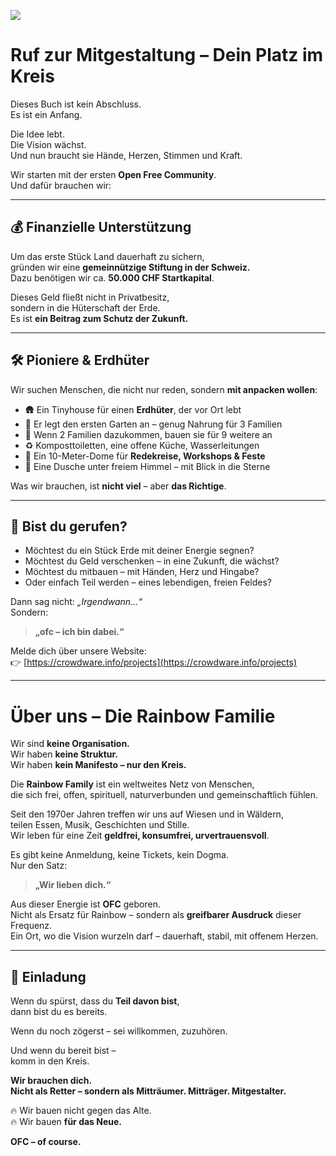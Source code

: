 ![](garden.png)
# Ruf zur Mitgestaltung – Dein Platz im Kreis

Dieses Buch ist kein Abschluss.  
Es ist ein Anfang.

Die Idee lebt.  
Die Vision wächst.  
Und nun braucht sie Hände, Herzen, Stimmen und Kraft.

Wir starten mit der ersten **Open Free Community**.  
Und dafür brauchen wir:

---

## 💰 Finanzielle Unterstützung

Um das erste Stück Land dauerhaft zu sichern,  
gründen wir eine **gemeinnützige Stiftung in der Schweiz.**  
Dazu benötigen wir ca. **50.000 CHF Startkapital**.

Dieses Geld fließt nicht in Privatbesitz,  
sondern in die Hüterschaft der Erde.  
Es ist **ein Beitrag zum Schutz der Zukunft.**

---

## 🛠️ Pioniere & Erdhüter

Wir suchen Menschen, die nicht nur reden, sondern **mit anpacken wollen**:

- 🛖 Ein Tinyhouse für einen **Erdhüter**, der vor Ort lebt  
- 🌱 Er legt den ersten Garten an – genug Nahrung für 3 Familien  
- 🌻 Wenn 2 Familien dazukommen, bauen sie für 9 weitere an  
- ♻️ Komposttoiletten, eine offene Küche, Wasserleitungen  
- 🎪 Ein 10-Meter-Dome für **Redekreise, Workshops & Feste**  
- 🚿 Eine Dusche unter freiem Himmel – mit Blick in die Sterne

Was wir brauchen, ist **nicht viel** – aber **das Richtige**.

---

## 🧭 Bist du gerufen?

- Möchtest du ein Stück Erde mit deiner Energie segnen?
- Möchtest du Geld verschenken – in eine Zukunft, die wächst?
- Möchtest du mitbauen – mit Händen, Herz und Hingabe?
- Oder einfach Teil werden – eines lebendigen, freien Feldes?

Dann sag nicht: *„Irgendwann…“*  
Sondern:  
> **„ofc – ich bin dabei.“**

Melde dich über unsere Website:  
👉 [https://crowdware.info/projects](https://crowdware.info/projects)

---

# Über uns – Die Rainbow Familie

Wir sind **keine Organisation.**  
Wir haben **keine Struktur.**  
Wir haben **kein Manifesto – nur den Kreis.**

Die **Rainbow Family** ist ein weltweites Netz von Menschen,  
die sich frei, offen, spirituell, naturverbunden und gemeinschaftlich fühlen.

Seit den 1970er Jahren treffen wir uns auf Wiesen und in Wäldern,  
teilen Essen, Musik, Geschichten und Stille.  
Wir leben für eine Zeit **geldfrei, konsumfrei, urvertrauensvoll**.

Es gibt keine Anmeldung, keine Tickets, kein Dogma.  
Nur den Satz:  
> **„Wir lieben dich.“**

Aus dieser Energie ist **OFC** geboren.  
Nicht als Ersatz für Rainbow – sondern als **greifbarer Ausdruck** dieser Frequenz.  
Ein Ort, wo die Vision wurzeln darf – dauerhaft, stabil, mit offenem Herzen.

---

## 🌈 Einladung

Wenn du spürst, dass du **Teil davon bist**,  
dann bist du es bereits.

Wenn du noch zögerst – sei willkommen, zuzuhören.

Und wenn du bereit bist –  
komm in den Kreis.

**Wir brauchen dich.**  
**Nicht als Retter – sondern als Mitträumer. Mitträger. Mitgestalter.**

🔥 Wir bauen nicht gegen das Alte.  
🔥 Wir bauen **für das Neue.**

**OFC – of course.**